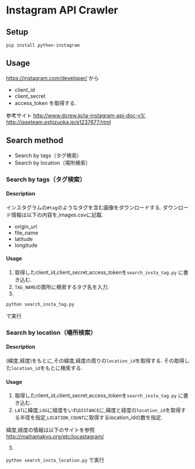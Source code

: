 # Instagram API Crawler

## Setup
```
pip install python-instagram
```

## Usage
https://instagram.com/developer/ から
* client_id
* client_secret
* access_token
を取得する.

参考サイト
http://www.dcrew.jp/ja-instagram-api-doc-v1/,
http://iaseteam.eshizuoka.jp/e1237677.html

## Search method

* Search by tags（タグ検索）
* Search by location（場所検索）

### Search by tags（タグ検索）
#### Description
インスタグラムの```#tag```のようなタグを含む画像をダウンロードする.
ダウンロード情報は以下の内容を,images.csvに記載.
* origin_url
* file_name
* latitude
* longitude

#### Usage
1. 取得したclient_id,client_secret,access_tokenを```search_insta_tag.py``` に書き込む.
2. ```TAG_NAME```の箇所に検索するタグ名を入力.
3. 
```
python search_insta_tag.py
```
で実行


### Search by location（場所検索）
#### Description
(緯度,経度)をもとに,その緯度,経度の周りの```location_id```を取得する.
その取得した```location_id```をもとに検索する.

#### Usage
1. 取得したclient_id,client_secret,access_tokenを```search_insta_tag.py``` に書き込む.
2. ```LAT```に緯度,```LOG```に経度をいれ```DISTANCE```に,緯度と経度の```location_id```を取得する半径を指定,```LOCATION_COUNT```に取得するlocation_idの数を指定.

緯度,経度の情報は以下のサイトを参照
http://maihamakyo.org/etc/locastagram/

3.
``` python search_insta_location.py ```
で実行
